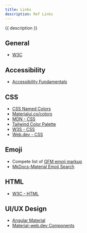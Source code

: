 ```yaml
---
title: Links
description: Ref Links
---
```


{{ description }}

## General

- [W3C](https://www.w3.org/)

## Accessibility

- [Accessibility Fundamentals](https://www.w3.org/WAI/fundamentals/)

## CSS

- [CSS Named Colors](https://drafts.csswg.org/css-color/#named-colors)
- [Materialui.co/colors](https://materialui.co/colors)
- [MDN - CSS](https://developer.mozilla.org/en-US/docs/Web/CSS)
- [Tailwind Color Palette](https://tailwindcolor.com/)
- [W3S - CSS](https://www.w3schools.com/Css/)
- [Web.dev - CSS](https://web.dev/learn/css/)

## Emoji

- Compete list of [GFM emoji markup](https://gist.github.com/rxaviers/7360908)
- [MkDocs-Material Emoji Search](https://squidfunk.github.io/mkdocs-material/reference/icons-emojis/?h=icons#search)

## HTML

- [W3C - HTML](https://www.w3schools.com/html/default.asp)

## UI/UX Design

- [Angular Material](https://material.angular.io/ "Official Site")
- [Material-web.dev Components](https://material-web.dev/components/tabs/#interactive-demo)

